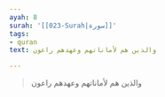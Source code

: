 ```yaml
---
ayah: 8
surah: '[[023-Surah|سورة]]'
tags:
- quran
text: والذين هم لأماناتهم وعهدهم راعون

---
```

> والذين هم لأماناتهم وعهدهم راعون
